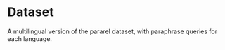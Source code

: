 # Dataset
 A multilingual version of the pararel dataset, with paraphrase queries for each language.
